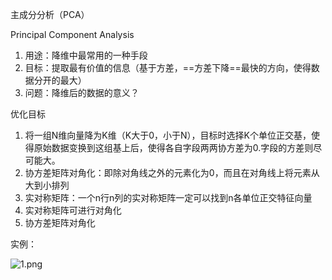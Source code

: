 主成分分析（PCA）

Principal Component Analysis

1. 用途：降维中最常用的一种手段
2. 目标：提取最有价值的信息（基于方差，==方差下降==最快的方向，使得数据分开的最大）
3. 问题：降维后的数据的意义？

优化目标

1. 将一组N维向量降为K维（K大于0，小于N），目标时选择K个单位正交基，使得原始数据变换到这组基上后，使得各自字段两两协方差为0.字段的方差则尽可能大。
2. 协方差矩阵对角化：即除对角线之外的元素化为0，而且在对角线上将元素从大到小排列
3. 实对称矩阵：一个n行n列的实对称矩阵一定可以找到n各单位正交特征向量
4. 实对称矩阵可进行对角化
5. 协方差矩阵对角化

实例：

![1.png](https://i.loli.net/2020/05/10/Pb8vDgmhq2FdL9a.png)